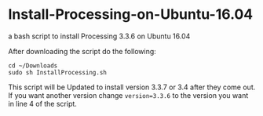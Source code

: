 # Install-Processing-on-Ubuntu-16.04
a bash script to install Processing 3.3.6 on Ubuntu 16.04

After downloading the script do the following:

`cd ~/Downloads`   
`sudo sh InstallProcessing.sh`

This script will be Updated to install version 3.3.7 or 3.4 after they come out.  
If you want another version change `version=3.3.6` to the version you want in line 4 of the script.
